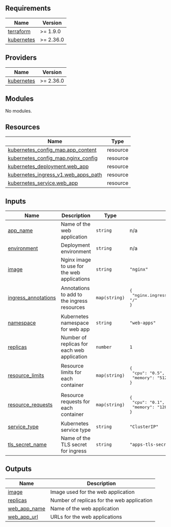 <!-- BEGIN_TF_DOCS -->
## Requirements

| Name | Version |
|------|---------|
| <a name="requirement_terraform"></a> [terraform](#requirement\_terraform) | >= 1.9.0 |
| <a name="requirement_kubernetes"></a> [kubernetes](#requirement\_kubernetes) | >= 2.36.0 |

## Providers

| Name | Version |
|------|---------|
| <a name="provider_kubernetes"></a> [kubernetes](#provider\_kubernetes) | >= 2.36.0 |

## Modules

No modules.

## Resources

| Name | Type |
|------|------|
| [kubernetes_config_map.app_content](https://registry.terraform.io/providers/hashicorp/kubernetes/latest/docs/resources/config_map) | resource |
| [kubernetes_config_map.nginx_config](https://registry.terraform.io/providers/hashicorp/kubernetes/latest/docs/resources/config_map) | resource |
| [kubernetes_deployment.web_app](https://registry.terraform.io/providers/hashicorp/kubernetes/latest/docs/resources/deployment) | resource |
| [kubernetes_ingress_v1.web_apps_path](https://registry.terraform.io/providers/hashicorp/kubernetes/latest/docs/resources/ingress_v1) | resource |
| [kubernetes_service.web_app](https://registry.terraform.io/providers/hashicorp/kubernetes/latest/docs/resources/service) | resource |

## Inputs

| Name | Description | Type | Default | Required |
|------|-------------|------|---------|:--------:|
| <a name="input_app_name"></a> [app\_name](#input\_app\_name) | Name of the web application | `string` | n/a | yes |
| <a name="input_environment"></a> [environment](#input\_environment) | Deployment environment | `string` | n/a | yes |
| <a name="input_image"></a> [image](#input\_image) | Nginx image to use for the web applications | `string` | `"nginx"` | no |
| <a name="input_ingress_annotations"></a> [ingress\_annotations](#input\_ingress\_annotations) | Annotations to add to the ingress resources | `map(string)` | <pre>{<br/>  "nginx.ingress.kubernetes.io/rewrite-target": "/"<br/>}</pre> | no |
| <a name="input_namespace"></a> [namespace](#input\_namespace) | Kubernetes namespace for web app | `string` | `"web-apps"` | no |
| <a name="input_replicas"></a> [replicas](#input\_replicas) | Number of replicas for each web application | `number` | `1` | no |
| <a name="input_resource_limits"></a> [resource\_limits](#input\_resource\_limits) | Resource limits for each container | `map(string)` | <pre>{<br/>  "cpu": "0.5",<br/>  "memory": "512Mi"<br/>}</pre> | no |
| <a name="input_resource_requests"></a> [resource\_requests](#input\_resource\_requests) | Resource requests for each container | `map(string)` | <pre>{<br/>  "cpu": "0.1",<br/>  "memory": "128Mi"<br/>}</pre> | no |
| <a name="input_service_type"></a> [service\_type](#input\_service\_type) | Kubernetes service type | `string` | `"ClusterIP"` | no |
| <a name="input_tls_secret_name"></a> [tls\_secret\_name](#input\_tls\_secret\_name) | Name of the TLS secret for ingress | `string` | `"apps-tls-secret"` | no |

## Outputs

| Name | Description |
|------|-------------|
| <a name="output_image"></a> [image](#output\_image) | Image used for the web application |
| <a name="output_replicas"></a> [replicas](#output\_replicas) | Number of replicas for the web application |
| <a name="output_web_app_name"></a> [web\_app\_name](#output\_web\_app\_name) | Name of the web application |
| <a name="output_web_app_url"></a> [web\_app\_url](#output\_web\_app\_url) | URLs for the web applications |
<!-- END_TF_DOCS -->